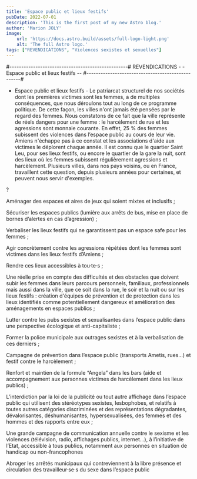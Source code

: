 ```yaml
---
title: 'Espace public et lieux festifs'
pubDate: 2022-07-01
description: 'This is the first post of my new Astro blog.'
author: 'Marion JOLY'
image:
    url: 'https://docs.astro.build/assets/full-logo-light.png'
    alt: 'The full Astro logo.'
tags: ["REVENDICATIONS", "Violences sexistes et sexuelles"]
---
```

 #--------------------------------------------------#
REVENDICATIONS - - Espace public et lieux festifs --
#--------------------------------------------------#
- Espace public et lieux festifs -
             Le patriarcat structurel de nos sociétés dont les premières victimes sont les femmes, a de multiples conséquences, que nous déroulons tout au long de ce programme politique. De cette façon, les villes n'ont jamais été pensées par le regard des femmes. Nous constatons de ce fait que la ville représente de réels dangers pour une femme : le harcèlement de rue et les agressions sont monnaie courante. En effet, 25 % des femmes subissent des violences dans l’espace public au cours de leur vie. Amiens n'échappe pas à ce constat et les associations d'aide aux victimes le déplorent chaque année. Il est connu que le quartier Saint Leu, pour ses lieux festifs, ou encore le quartier de la gare la nuit, sont des lieux où les femmes subissent régulièrement agressions et harcèlement. Plusieurs villes, dans nos pays voisins, ou en France, travaillent cette question, depuis plusieurs années pour certaines, et peuvent nous servir d'exemples.

 

 

?

 

 

 

Aménager des espaces et aires de jeux qui soient mixtes et inclusifs ;

Sécuriser les espaces publics (lumière aux arrêts de bus, mise en place de bornes d’alertes en cas d’agression) ;

Verbaliser les lieux festifs qui ne garantissent pas un espace safe pour les femmes ;

Agir concrètement contre les agressions répétées dont les femmes sont victimes dans les lieux festifs d’Amiens ;

Rendre ces lieux accessibles à tou·te·s ;

Une réelle prise en compte des difficultés et des obstacles que doivent subir les femmes dans leurs parcours personnels, familiaux, professionnels mais aussi dans la ville, que ce soit dans la rue, le soir et la nuit ou sur les lieux festifs : création d'équipes de prévention et de protection dans les lieux identifiés comme potentiellement dangereux et amélioration des aménagements en espaces publics ;

Lutter contre les pubs sexistes et sexualisantes dans l’espace public dans une perspective écologique et anti-capitaliste ;

Former la police municipale aux outrages sexistes et à la verbalisation de ces derniers ;

Campagne de prévention dans l’espace public (transports Ametis, rues…) et festif contre le harcèlement ;

Renfort et maintien de la formule “Angela” dans les bars (aide et accompagnement aux personnes victimes de harcèlement dans les lieux publics) ; 

L’interdiction par la loi de la publicité ou tout autre affichage dans l’espace public qui utilisent des stéréotypes sexistes, lesbophobes, et relatifs à toutes autres catégories discriminées et des représentations dégradantes, dévalorisantes, déshumanisantes, hypersexualisées, des femmes et des hommes et des rapports entre eux ; 

Une grande campagne de communication annuelle contre le sexisme et les violences (télévision, radio, affichages publics, internet…), à l’initiative de l’Etat, accessible à tous publics, notamment aux personnes en situation de handicap ou non-francophones

Abroger les arrêtés municipaux qui contreviennent à la libre présence et circulation des travailleur·se·s du sexe dans l’espace public
